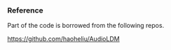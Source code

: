### Reference

Part of the code is borrowed from the following repos.

https://github.com/haoheliu/AudioLDM
